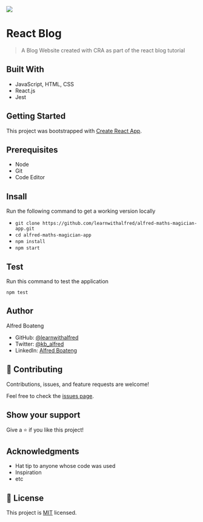 ![](https://img.shields.io/badge/Microverse-blueviolet)

# React Blog

> A Blog Website created with CRA as part of the react blog tutorial

## Built With

- JavaScript, HTML, CSS
- React.js
- Jest

## Getting Started

This project was bootstrapped with [Create React App](https://github.com/facebook/create-react-app).

## Prerequisites

- Node
- Git
- Code Editor

## Insall

Run the following command to get a working version locally

- `git clone https://github.com/learnwithalfred/alfred-maths-magician-app.git`
- `cd alfred-maths-magician-app`
- `npm install`
- `npm start`

## Test

Run this command to test the application

`npm test`

## Author

Alfred Boateng

- GitHub: [@learnwithalfred](https://github.com/learnwithalfred)
- Twitter: [@kb_alfred](https://twitter.com/kb_alfred)
- LinkedIn: [Alfred Boateng](https://www.linkedin.com/in/alfred-boateng-704670138/)

## 🤝 Contributing

Contributions, issues, and feature requests are welcome!

Feel free to check the [issues page](../../issues/).

## Show your support

Give a ⭐️ if you like this project!

## Acknowledgments

- Hat tip to anyone whose code was used
- Inspiration
- etc

## 📝 License

This project is [MIT](./MIT.md) licensed.
